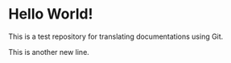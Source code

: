 # Hello World!

This is a test repository for translating documentations using Git.

This is another new line.
